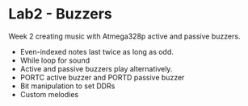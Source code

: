 # Lab2 - Buzzers
Week 2 creating music with Atmega328p active and passive buzzers.
- Even-indexed notes last twice as long as odd.
- While loop for sound
- Active and passive buzzers play alternatively.
- PORTC active buzzer and PORTD passive buzzer
- Bit manipulation to set DDRs
- Custom melodies
